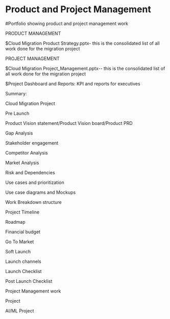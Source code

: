 # Product and Project Management
#Portfolio showing product and project management work

PRODUCT MANAGEMENT

$Cloud Migration Product Strategy.pptx- this is the consolidated list of all work done for the migration project

PROJECT MANAGEMENT

$Cloud Migration Project_Management.pptx-- this is the consolidated list of all work done for the migration project

$Project Dashboard and Reports: KPI and reports for executives


Summary:

Cloud Migration Project

Pre Launch

Product Vision statement/Product Vision board/Product PRD

Gap Analysis

Stakeholder engagement

Competitor Analysis

Market Analysis

Risk and Dependencies

Use cases and prioritization

Use case diagrams and Mockups

Work Breakdown structure

Project Timeline

Roadmap

Financial budget

Go To Market

Soft Launch

Launch channels

Launch Checklist

Post Launch Checklist


Project Management work

Project

AI/ML Project
